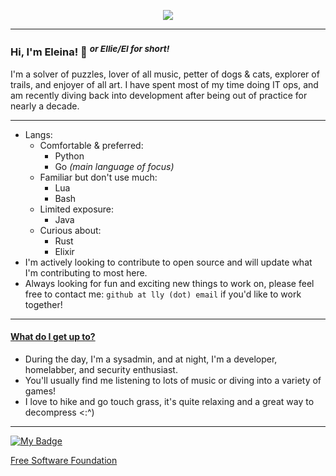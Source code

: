<p align="center">
  <a href="https://skillicons.dev">
    <img src="https://skillicons.dev/icons?i=python,go,githubactions,docker,pycharm,emacs,git,cloudflare,linux,lua,bash" />
  </a>
</p>

---

### Hi, I'm Eleina! 👋 <sup> *or Ellie/El for short!* </sup>
I'm a solver of puzzles, lover of all music, petter of dogs & cats, explorer of trails, and enjoyer of all art. I have spent most of my time doing IT ops, and am recently diving back into development after being out of practice for nearly a decade.

---
<!-- 
- Currently working on: rewriting [~~PacLean~~](https://github.com/eleinah/paclean) (*new name coming soon...*)
- Currently learning: [the Charm suite](https://charm.sh/libs/)
-->
<!-- - If you're interested in seeing the projects I'm most proud of, check out my pinned repos. -->
- Langs:
  - Comfortable & preferred:
    - Python
    - Go *(main language of focus)*
  - Familiar but don't use much:
    - Lua
    - Bash
  - Limited exposure:
    - Java
  - Curious about:
    - Rust
    - Elixir
- I'm actively looking to contribute to open source and will update what I'm contributing to most here.
- Always looking for fun and exciting new things to work on, please feel free to contact me: `github at lly (dot) email` if you'd like to work together!
<!-- - Looking to get into making 2D games with Godot & learning pixel art sometime in the future -->

---

#### <ins> What do I get up to? </ins>
- During the day, I'm a sysadmin, and at night, I'm a developer, homelabber, and security enthusiast.
- You'll usually find me listening to lots of music or diving into a variety of games!
- I love to hike and go touch grass, it's quite relaxing and a great way to decompress <:^)
<!-- - Check out [my blog](https://eleina.dev/blog) for more -->

---

[![My Badge](https://static.fsf.org/nosvn/associate/crm/6926091.png)](https://my.fsf.org/join?referrer=6926091)

[Free Software Foundation](https://www.fsf.org)

